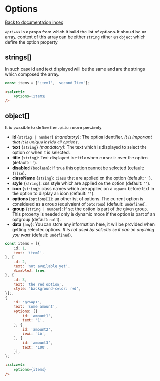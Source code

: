 # Options

[Back to documentation index](main.md)

`options` is a props from which it build the list of options. It should be an array.
content of this array can be either `string` either an `object` which define the option property.

## strings[]

In such case id and text displayed will be the same and are the strings which composed the array.

```javascript
const items = ['item1', 'second Item'];
```

```html
<selectic
    options={items}
/>
```
## object[]

It is possible to define the `option` more precisely.

* **id** {`string | number`} _(mandatory)_: The option identifier. *It is important that it is unique inside all options*.
* **text** {`string`} _(mandatory)_: The text which is displayed to select the option or when it is selected.
* **title** {`string`}: Text displayed in `title` when cursor is over the option (default: `''`).
* **disabled** {`boolean`}: if `true` this option cannot be selected (default: `false`).
* **className** {`string`}: `class` that are applied on the option (default: `''`).
* **style** {`string`}: css style which are applied on the option (default: `''`).
* **icon** {`string`}: class names which are applied on a `<span>` before text in the option to display an icon (default: `''`).
* **options** {`options[]`}: an other list of options. The current option is considered as a group (equivalent of `optgroup`) (default: `undefined`).
* **group** {`string | number`}: If set the option is part of the given group. This property is needed only in dynamic mode if the option is part of an optgroup (default: `null`).
* **data** {`any`}: You can store any information here, it will be provided when getting selected options. _It is not used by selectic so it can be anything you want_ (default: `undefined`).

```javascript
const items = [{
    id; 1,
    text: 'item1',
}, {
    id: 2,
    text: 'not available yet',
    disabled: true,
}, {
    id: 3,
    text: 'the red option',
    style: 'background-color: red',
}];,
{
    id: 'group1',
    text: 'some amount',
    options: [{
        id: 'amount1',
        text: '1',
    }, {
        id: 'amount2',
        text: '10',
    }, {
        id: 'amount3',
        text: '100',
    }],
};
```

```html
<selectic
    options={items}
/>
```
